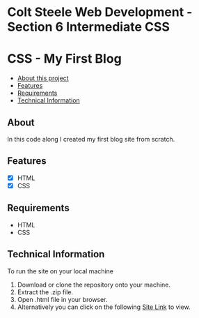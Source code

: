 # Colt Steele Web Development - Section 6 Intermediate CSS
# CSS - My First Blog

- [About this project](#about)
- [Features](#features)
- [Requirements](#requirements)
- [Technical Information](#technical_information)

<a name="about"></a>
## About
In this code along I created my first blog site from scratch.

<a name="features"></a>
## Features
- [x] HTML
- [x] CSS

<a name="requirements"></a>
## Requirements
- HTML
- CSS

<a name="technical_information"></a>
## Technical Information

To run the site on your local machine

1. Download or clone the repository onto your machine.
2. Extract the .zip file.
3. Open .html file in your browser.
5. Alternatively you can click on the following [Site Link](https://jsoto3000.github.io/j-soto-fav-instagram/ "Site Link") to view.
